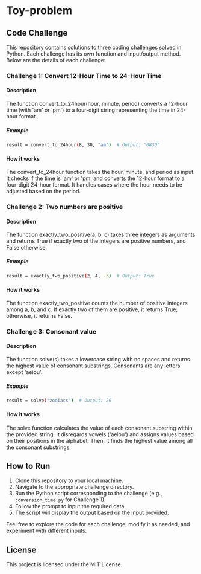 # Toy-problem

## Code Challenge
This repository contains solutions to three coding challenges solved in Python. Each challenge has its own function and input/output method. Below are the details of each challenge:
### Challenge 1: Convert 12-Hour Time to 24-Hour Time

#### Description
The function convert_to_24hour(hour, minute, period) converts a 12-hour time (with 'am' or 'pm') to a four-digit string representing the time in 24-hour format.
##### Example
   ```bash
   result = convert_to_24hour(8, 30, "am")  # Output: "0830"

   ```
#### How it works
The convert_to_24hour function takes the hour, minute, and period as input. It checks if the time is 'am' or 'pm' and converts the 12-hour format to a four-digit 24-hour format. It handles cases where the hour needs to be adjusted based on the period.

### Challenge 2: Two numbers are positive

#### Description
The function exactly_two_positive(a, b, c) takes three integers as arguments and returns True if exactly two of the integers are positive numbers, and False otherwise.
##### Example 
   ```bash
   result = exactly_two_positive(2, 4, -3)  # Output: True

   ```
#### How it works
The function exactly_two_positive counts the number of positive integers among a, b, and c. If exactly two of them are positive, it returns True; otherwise, it returns False.

### Challenge 3: Consonant value

#### Description
The function solve(s) takes a lowercase string with no spaces and returns the highest value of consonant substrings. Consonants are any letters except 'aeiou'.
##### Example
   ```bash
result = solve("zodiacs")  # Output: 26

   ```
#### How it works
The solve function calculates the value of each consonant substring within the provided string. It disregards vowels ('aeiou') and assigns values based on their positions in the alphabet. Then, it finds the highest value among all the consonant substrings.

## How to Run

1. Clone this repository to your local machine.
2. Navigate to the appropriate challenge directory.
3. Run the Python script corresponding to the challenge (e.g., `conversion_time.py` for Challenge 1).
4. Follow the prompt to input the required data.
5. The script will display the output based on the input provided.

Feel free to explore the code for each challenge, modify it as needed, and experiment with different inputs.


## License
This project is licensed under the MIT License.

